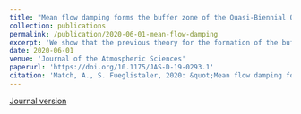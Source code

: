 ```yaml
---
title: "Mean flow damping forms the buffer zone of the Quasi-Biennial Oscillation: 1D theory"
collection: publications
permalink: /publication/2020-06-01-mean-flow-damping
excerpt: 'We show that the previous theory for the formation of the buffer zone of the QBO is circular. We proposed an updated theory: mean flow damping forms the buffer zone of the QBO.'
date: 2020-06-01
venue: 'Journal of the Atmospheric Sciences'
paperurl: 'https://doi.org/10.1175/JAS-D-19-0293.1'
citation: 'Match, A., S. Fueglistaler, 2020: &quot;Mean flow damping forms the buffer zone of the Quasi-Biennial Oscillation: 1D theory.&quot; <i>Journal of the Atmospheric Sciences</i>, 77, 1955-67, [https://doi.org/10.1175/JAS-D-19-0293.1](https://doi.org/10.1175/JAS-D-19-0293.1)'
---
```


[Journal version](https://doi.org/10.1175/JAS-D-19-0293.1)

